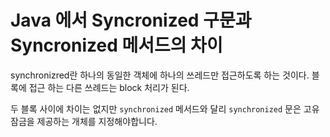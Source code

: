 # Java 에서 Syncronized 구문과 Syncronized 메서드의 차이

synchronizred란 하나의 동일한 객체에 하나의 쓰레드만 접근하도록 하는 것이다. 블록에 접근 하는 다른 쓰례드는 block 처리가 된다. 

두 블록 사이에 차이는 없지만 `synchronized` 메서드와 달리 `synchronized` 문은 고유 잠금을 제공하는 개체를 지정해야합니다.

